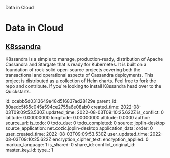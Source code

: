 Data in Cloud

# Data in Cloud

## [**K8ssandra**](https://github.com/k8ssandra/k8ssandra)
K8ssandra is a simple to manage, production-ready, distribution of Apache Cassandra and Stargate that is ready for Kubernetes. It is built on a foundation of rock-solid open-source projects covering both the transactional and operational aspects of Cassandra deployments. This project is distributed as a collection of Helm charts. Feel free to fork the repo and contribute. If you're looking to install K8ssandra head over to the Quickstarts.

id: ccebb5d0313649e48d516837ad28129e
parent_id: 80aedc5f65c045a594ce2755a6e08ab0
created_time: 2022-08-03T09:09:53.530Z
updated_time: 2022-08-03T09:10:25.622Z
is_conflict: 0
latitude: 0.00000000
longitude: 0.00000000
altitude: 0.0000
author: 
source_url: 
is_todo: 0
todo_due: 0
todo_completed: 0
source: joplin-desktop
source_application: net.cozic.joplin-desktop
application_data: 
order: 0
user_created_time: 2022-08-03T09:09:53.530Z
user_updated_time: 2022-08-03T09:10:25.622Z
encryption_cipher_text: 
encryption_applied: 0
markup_language: 1
is_shared: 0
share_id: 
conflict_original_id: 
master_key_id: 
type_: 1